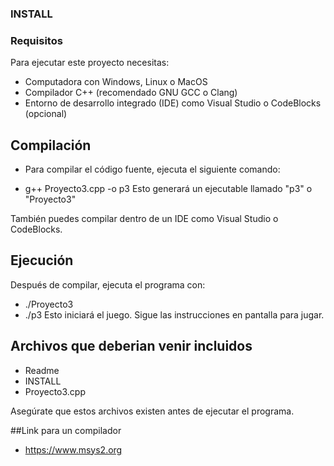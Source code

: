 ### INSTALL
### Requisitos
Para ejecutar este proyecto necesitas:

- Computadora con Windows, Linux o MacOS
- Compilador C++ (recomendado GNU GCC o Clang)
- Entorno de desarrollo integrado (IDE) como Visual Studio o CodeBlocks (opcional)
## Compilación
- Para compilar el código fuente, ejecuta el siguiente comando:

- g++ Proyecto3.cpp -o p3
Esto generará un ejecutable llamado "p3" o "Proyecto3"

También puedes compilar dentro de un IDE como Visual Studio o CodeBlocks.

## Ejecución
Después de compilar, ejecuta el programa con:
- ./Proyecto3
- ./p3
Esto iniciará el juego. Sigue las instrucciones en pantalla para jugar.

## Archivos que deberian venir incluidos 
- Readme 
- INSTALL
- Proyecto3.cpp

Asegúrate que estos archivos existen antes de ejecutar el programa.

##Link para un compilador
- https://www.msys2.org
